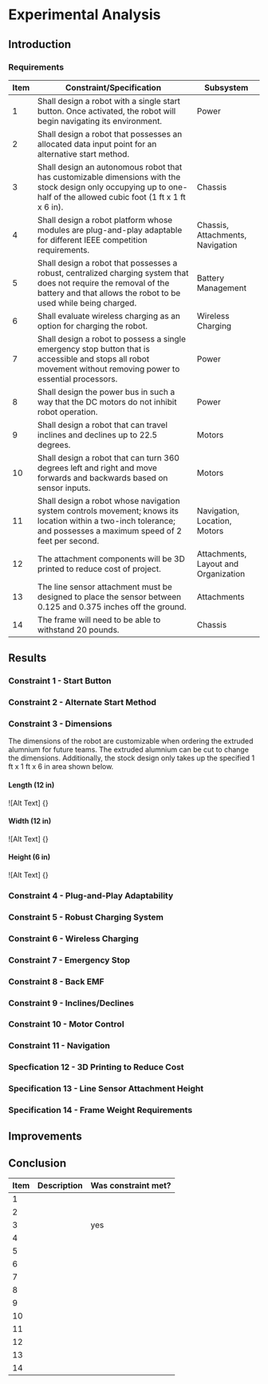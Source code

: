 # Experimental Analysis

## Introduction 

### Requirements

| Item | Constraint/Specification | Subsystem | 
|-|-|-|
| 1 | Shall design a robot with a single start button. Once activated, the robot will begin navigating its environment. | Power |
| 2 | Shall design a robot that possesses an allocated data input point for an alternative start method. | |
| 3 | Shall design an autonomous robot that has customizable dimensions with the stock design only occupying up to one-half of the allowed cubic foot (1 ft x 1 ft x 6 in). | Chassis |
| 4 | Shall design a robot platform whose modules are plug-and-play adaptable for different IEEE competition requirements.  | Chassis, Attachments, Navigation|
| 5 | Shall design a robot that possesses a robust, centralized charging system that does not require the removal of the battery and that allows the robot to be used while being charged. | Battery Management |
| 6 | Shall evaluate wireless charging as an option for charging the robot. | Wireless Charging|
| 7 | Shall design a robot to possess a single emergency stop button that is accessible and stops all robot movement without removing power to essential processors. | Power |
| 8 | Shall design the power bus in such a way that the DC motors do not inhibit robot operation. | Power |
| 9 | Shall design a robot that can travel inclines and declines up to 22.5 degrees.  | Motors |
| 10 | Shall design a robot that can turn 360 degrees left and right and move forwards and backwards based on sensor inputs. | Motors |
| 11 | Shall design a robot whose navigation system controls movement; knows its location within a two-inch tolerance; and possesses a maximum speed of 2 feet per second. | Navigation, Location, Motors|
| 12 | The attachment components will be 3D printed to reduce cost of project. 	| Attachments, Layout and Organization |
| 13 | The line sensor attachment must be designed to place the sensor between 0.125 and 0.375 inches off the ground. | Attachments | 
| 14 | The frame will need to be able to withstand 20 pounds. | Chassis |

## Results

### Constraint 1 - Start Button

### Constraint 2 - Alternate Start Method 

### Constraint 3 - Dimensions
The dimensions of the robot are customizable when ordering the extruded alumnium for future teams. The extruded alumnium can be cut to change the dimensions. Additionally, the stock design only takes up the specified 1 ft x 1 ft x 6 in area shown below.

#### Length (12 in)
![Alt Text] {}

#### Width (12 in)
![Alt Text] {}

#### Height (6 in)
![Alt Text] {}

### Constraint 4 - Plug-and-Play Adaptability

### Constraint 5 - Robust Charging System

### Constraint 6 - Wireless Charging

### Constraint 7 - Emergency Stop

### Constraint 8 - Back EMF

### Constraint 9 - Inclines/Declines

### Constraint 10 - Motor Control

### Constraint 11 - Navigation

### Specfication 12 - 3D Printing to Reduce Cost 

### Specification 13 - Line Sensor Attachment Height 

### Specification 14 - Frame Weight Requirements



## Improvements

## Conclusion

| Item | Description | Was constraint met? | 
|-|-|-|
| 1 | | |
| 2 | | |
| 3 | | yes |
| 4 | | |
| 5 | | |
| 6 | | |
| 7 | | |
| 8 | | |
| 9 | | |
| 10 | | |
| 11 | | |
| 12 | | |
| 13 | | |
| 14 | | |